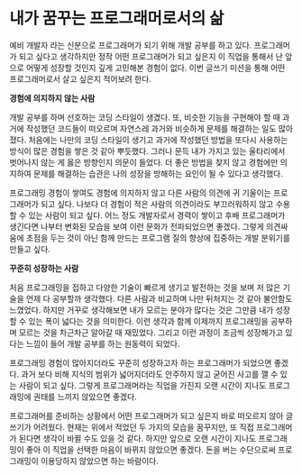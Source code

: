 # 내가 꿈꾸는 프로그래머로서의 삶

예비 개발자 라는 신분으로 프로그래머가 되기 위해 개발 공부를 하고 있다. 프로그래머가 되고 싶다고 생각하지만 정작 어떤 프로그래머가 되고 싶은지 이 직업을 통해서 난 앞으로 어떻게 성장할 것인지 깊게 고민해본 경험이 없다. 이번 글쓰기 미션을 통해 어떤 프로그래머로서 살고 싶은지 적어보려 한다. 



**경험에 의지하지 않는 사람**

개발 공부를 하며 선호하는 코딩 스타일이 생겼다. 또, 비슷한 기능을 구현해야 할 때 과거에 작성했던 코드들이 떠오르며 자연스레 과거와 비슷하게 문제를 해결하는 일도 많아졌다. 처음에는 나만의 코딩 스타일이 생기고 과거에 작성했던 방법을 또다시 사용하는 방식이 많은 경험을 쌓은 것 같아 뿌듯했다. 그러나 문득 내가 가지고 있는 울타리에서 벗어나지 않는 게 옳은 방향인지 의문이 들었다. 더 좋은 방법을 찾지 않고 경험에만 의지하여 문제를 해결하는 습관은 나의 성장을 방해하는 요인이 될 수 있다고 생각했다.

프로그래밍 경험이 쌓여도 경험에 의지하지 않고 다른 사람의 의견에 귀 기울이는 프로그래머가 되고 싶다. 나보다 더 경험이 적은 사람의 의견이라도 부끄러워하지 않고 수용할 수 있는 사람이 되고 싶다. 어느 정도 개발자로서 경력이 쌓이고 후배 프로그래머가 생긴다면 나부터 변화된 모습을 보여 이런 문화가 전파되었으면 좋겠다. 그렇게 의견싸움에 초점을 두는 것이 아닌 함께 만드는 프로그램 질의 향상에 집중하는 개발 분위기를 만들고 싶다.



**꾸준히 성장하는 사람**

처음 프로그래밍을 접하고 다양한 기술이 빠르게 생기고 발전하는 것을 보며 저 많은 기술을 언제 다 공부할까 생각했다. 다른 사람과 비교하며 나만 뒤처지는 것 같아 불안함도 느꼈었다. 하지만 거꾸로 생각해보면 내가 모르는 분야가 많다는 것은 그만큼 내가 성장할 수 있는 폭이 넓다는 것을 의미한다. 이런 생각과 함께 이제까지 프로그래밍을 공부하며 모르는 것을 차근차근 알아갈 때 재밌었다. 그리고 이런 과정이 조금씩 성장해가고 있다는 느낌이 들어 개발 공부를 하는 원동력이 되었다. 

프로그래밍 경험이 많아지더라도 꾸준히 성장하고자 하는 프로그래머가 되었으면 좋겠다. 과거 보다 비해 지식의 범위가 넓어지더라도 안주하지 않고 굳어진 사고를 깰 수 있는 사람이 되고 싶다. 그렇게 프로그래머라는 직업을 가진지 오랜 시간이 지나도 프로그래밍에 권태를 느끼지 않았으면 좋겠다. 



프로그래머를 준비하는 상황에서 어떤 프로그래머가 되고 싶은지 바로 떠오르지 않아 글쓰기가 어려웠다. 현재는 위에서 적었던 두 가지의 모습을 꿈꾸지만, 또 직접 프로그래머가 된다면 생각이 바뀔 수도 있을 것 같다. 하지만 앞으로 오랜 시간이 지나도 프로그래밍이 좋아 이 직업을 선택한 마음이 바뀌지 않았으면 좋겠다. 돈을 버는 수단으로써 프로그래밍이 이용당하지 않았으면 하는 바람이다. 